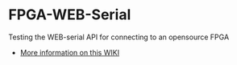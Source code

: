 # FPGA-WEB-Serial
Testing the WEB-serial API for connecting to an opensource FPGA

* [More information on this WIKI](https://github.com/Obijuan/FPGA-WEB-Serial/wiki)

